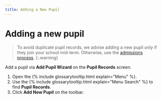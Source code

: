 ```yaml
---
title: Adding a New Pupil
---
```


# Adding a new pupil

> To avoid duplicate pupil records, we advise adding a new pupil *only* if they join your school mid-term. Otherwise, use the [admissions process](/).
{:.warning}

Add a pupil via **Add Pupil Wizard** on the **Pupil Records** screen.

1. Open the {% include glossarytooltip.html explain="Menu" %}.
1. Use the {% include glossarytooltip.html explain="Menu Search" %} to find **Pupil Records**.
1. Click **Add New Pupil** on the toolbar.
